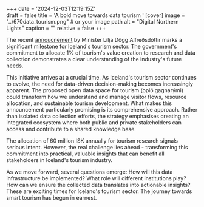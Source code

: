 +++
date = '2024-12-03T12:19:15Z'  
draft = false
title = 'A bold move towards data tourism '
[cover]
image = "../670data_tourism.png"  # or your image path
alt = "Digital Northern Lights"
caption = ""
relative = false
+++

The recent [annoucnement](https://www.visir.is/g/20242656891d/islensk-ferdathjonusta-til-framtidar-naestu-skref) by Minister Lilja Dögg Alfreðsdóttir marks a significant milestone for Iceland's tourism sector. The government's commitment to allocate 1% of tourism's value creation to research and data collection demonstrates a clear understanding of the industry's future needs.

This initiative arrives at a crucial time. As Iceland's tourism sector continues to evolve, the need for data-driven decision-making becomes increasingly apparent. The proposed open data space for tourism (opið gagnarými) could transform how we understand and manage visitor flows, resource allocation, and sustainable tourism development. What makes this announcement particularly promising is its comprehensive approach. Rather than isolated data collection efforts, the strategy emphasises creating an integrated ecosystem where both public and private stakeholders can access and contribute to a shared knowledge base.

The allocation of 60 million ISK annually for tourism research signals serious intent. However, the real challenge lies ahead - transforming this commitment into practical, valuable insights that can benefit all stakeholders in Iceland's tourism industry.

As we move forward, several questions emerge: How will this data infrastructure be implemented? What role will different institutions play? How can we ensure the collected data translates into actionable insights? These are exciting times for Iceland's tourism sector. The journey towards smart tourism has begun in earnest.

